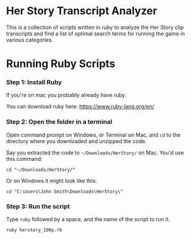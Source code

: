 # Her Story Transcript Analyzer

This is a collection of scripts written in ruby to analyze the Her Story clip transcripts and find a list of optimal search terms for running the game in various categories.

# Running Ruby Scripts

### Step 1: Install Ruby
If you're on mac you probably already have ruby.

You can download ruby here: https://www.ruby-lang.org/en/

### Step 2: Open the folder in a terminal
Open command prompt on Windows, or Terminal on Mac, and `cd` to the directory where you downloaded and unzipped the code.

Say you extracted the code to `~/Downloads/HerStory/` on Mac. You'd use this command:

```
cd "~/Downloads/HerStory/"
```

Or on Windows it might look like this:

```
cd "C:\Users\John Smith\Downloads\HerStory\"
```

### Step 3: Run the script

Type `ruby` followed by a space, and the name of the script to run it.

```
ruby herstory_100p.rb
```
